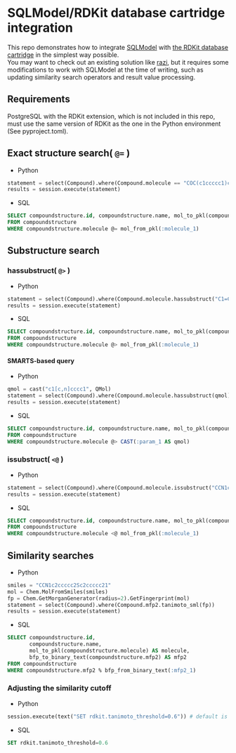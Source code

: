 # SQLModel/RDKit database cartridge integration
This repo demonstrates how to integrate [SQLModel](https://sqlmodel.tiangolo.com/) with [the RDKit database cartridge](https://www.rdkit.org/docs/Cartridge.html) in the simplest way possible.  
You may want to check out an existing solution like [razi](https://github.com/rvianello/razi), but it requires some modifications to work with SQLModel at the time of writing, such as updating similarity search operators and result value processing.

## Requirements
PostgreSQL with the RDKit extension, which is not included in this repo, must use the same version of RDKit as the one in the Python environment (See pyproject.toml).

## Exact structure search( `@=` )

* Python

```python
statement = select(Compound).where(Compound.molecule == "COC(c1ccccc1)c1ccccc1") # value can be a mol object
results = session.execute(statement)
```

* SQL

```sql
SELECT compoundstructure.id, compoundstructure.name, mol_to_pkl(compoundstructure.molecule) AS molecule, bfp_to_binary_text(compoundstructure.mfp2) AS mfp2
FROM compoundstructure
WHERE compoundstructure.molecule @= mol_from_pkl(:molecule_1)
```

## Substructure search
### hassubstruct( `@>` )

* Python

```python
statement = select(Compound).where(Compound.molecule.hassubstruct("C1=C(C)C=CC=C1"))
results = session.execute(statement)
```

* SQL

```sql
SELECT compoundstructure.id, compoundstructure.name, mol_to_pkl(compoundstructure.molecule) AS molecule, bfp_to_binary_text(compoundstructure.mfp2) AS mfp2
FROM compoundstructure
WHERE compoundstructure.molecule @> mol_from_pkl(:molecule_1)
```

#### SMARTS-based query

* Python

```python
qmol = cast("c1[c,n]cccc1", QMol)
statement = select(Compound).where(Compound.molecule.hassubstruct(qmol))
results = session.execute(statement)
```

* SQL

```sql
SELECT compoundstructure.id, compoundstructure.name, mol_to_pkl(compoundstructure.molecule) AS molecule, bfp_to_binary_text(compoundstructure.mfp2) AS mfp2
FROM compoundstructure
WHERE compoundstructure.molecule @> CAST(:param_1 AS qmol)
```

### issubstruct( `<@` )

* Python

```python
statement = select(Compound).where(Compound.molecule.issubstruct("CCN1c2ccccc2Sc2ccccc21"))
results = session.execute(statement)
```

* SQL

```sql
SELECT compoundstructure.id, compoundstructure.name, mol_to_pkl(compoundstructure.molecule) AS molecule, bfp_to_binary_text(compoundstructure.mfp2) AS mfp2
FROM compoundstructure
WHERE compoundstructure.molecule <@ mol_from_pkl(:molecule_1)
```

## Similarity searches

* Python

```python
smiles = "CCN1c2ccccc2Sc2ccccc21"
mol = Chem.MolFromSmiles(smiles)
fp = Chem.GetMorganGenerator(radius=2).GetFingerprint(mol)
statement = select(Compound).where(Compound.mfp2.tanimoto_sml(fp))
results = session.execute(statement)
```

* SQL

```sql
SELECT compoundstructure.id,
       compoundstructure.name,
       mol_to_pkl(compoundstructure.molecule) AS molecule,
       bfp_to_binary_text(compoundstructure.mfp2) AS mfp2
FROM compoundstructure
WHERE compoundstructure.mfp2 % bfp_from_binary_text(:mfp2_1)
```

### Adjusting the similarity cutoff

* Python

```python
session.execute(text("SET rdkit.tanimoto_threshold=0.6")) # default is 0.5
```

* SQL

```sql
SET rdkit.tanimoto_threshold=0.6
```

